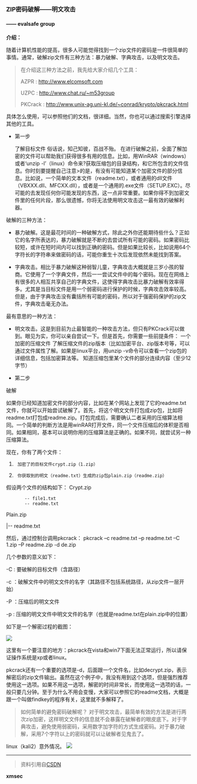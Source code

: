 ### ZIP密码破解——明文攻击
####    —— evalsafe group

**介绍：**

随着计算机性能的提高，很多人可能觉得找到一个zip文件的密码是一件很简单的事情。通常，破解zip文件有三种方法：暴力破解、字典攻击，以及明文攻击。
 
>在介绍这三种方法之前，我先给大家介绍几个工具：
>
>AZPR : http://www.elcomsoft.com
>
>UZPC : http://www.chat.ru/~m53group
>
>PKCrack : http://www.unix-ag.uni-kl.de/~conrad/krypto/pkcrack.html

具体怎么使用，可以参照他们的文档，很详细。当然，你也可以通过搜索引擎选择其他的工具。
 
- 第一步 



	了解目标文件
	俗话说，知己知彼，百战不殆。
	在进行破解之前，全面了解加密的文件可以帮助我们获得很多有用的信息。比如，用WinRAR（windows）或者‘unzip -l’（linux）命令来?获取压缩包的目录结构，和它所包含的文件信息。你时刻要提醒自己注意>的是，有没有可能知道某个加密文件的部分信息。比如说，一个简单的文本文件（readme.txt），或者通用的dll文件（VBXXX.dll、MFCXX.dll），或者是一个通用的.exe文件（SETUP.EXC）。尽可能的去发现任何你可能发现的东西，这一点非常重要。如果你得不到加密文件里的任何片段，那么很遗憾，你将无法使用明文攻击这一最有效的破解利器。
 
破解的三种方法：

-   暴力破解。这是最花时间的一种破解方式，除此之外你还能期待些什么？正如它的名字所表达的，暴力破解就是不断的去尝试所有可能的密码。如果密码比较短，或许在短时间内可以找到正确的密码。但是如果比较长，比如说用64个字符长的字符串来做密码的话，可能你重生十次后发现依然未能找到答案。
	
-  字典攻击。相比于暴力破解这种弱智儿童，字典攻击大概就是三岁小孩的智商。它使用了一个字典文件，然后一一尝试文件中的每个密码。现在在网络上有很多的人相互共享自己的字典文件，这使得字典攻击比暴力破解有效率得多。尤其是当目标文件是用一个弱密码进行保护的时候，字典攻击效率较高。但是，由于字典攻击没有囊括所有可能的密码，所以对于强密码保护的zip文件，字典攻击毫无办法。
	 
最有意思的一种方法：
	
-  明文攻击。这是到目前为止最智能的一种攻击方法，但只有PKCrack可以做到。眼见为实，你可以亲自尝试一下。但是首先，你需要一些前提条件：
一个加密的压缩文件
了解压缩文件的zip版本（比如加密平台、zip版本号等，可以通过文件属性了解。如果是linux平台，用unzip -v命令可以查看一个zip包的详细信息，包括加密算法等。 知道压缩包里某个文件的部分连续内容（至少12字节）


-  第二步



 破解

如果你已经知道加密文件的部分内容，比如在某个网站上发现了它的readme.txt文件，你就可以开始尝试破解了。首先，将这个明文文件打包成zip包，比如将readme.txt打包成readme.zip。打包完成后，需要确认二者采用的压缩算法相同。一个简单的判断方法是用winRAR打开文件，同一个文件压缩后的体积是否相同。如果相同，基本可以说明你用的压缩算法是正确的。如果不同，就尝试另一种压缩算法。
 
现在，你有了两个文件：
1.      加密了的目标文件crypt.zip（1.zip）
2.      你获取到的明文（readme.txt）生成的zip包plain.zip（readme.zip）
 
假设两个文件的结构如下：
Crypt.zip
         
           -- file1.txt
           -- readme.txt
 

Plain.zip

|-- readme.txt
 
然后，通过控制台调用pkcrack：
pkcrack –c readme.txt –p readme.txt –C 1.zip –P readme.zip -d de.zip
 
几个参数的意义如下：

-C : 要破解的目标文件（含路径）

-c ：破解文件中的明文文件的名字（其路径不包括系统路径，从zip文件一层开始）

-P ：压缩后的明文文件

-p : 压缩的明文文件中明文文件的名字（也就是readme.txt在plain.zip中的位置）
 
如下是一个解密过程的截图：
 
![](http://i.imgur.com/UTJFvY5.png)
 
这里有一个要注意的地方：pkcrack在vista和win7下面无法正常运行，所以请保证操作系统是xp或者linux。


pkcrack还有一个重要的选项是-d，后面跟一个文件名，比如decrypt.zip，表示解密后的zip文件输出。虽然在这个例子中，我没有用到这个选项，但是强烈推荐使用这一选项。如果不用这一选项，解密的时间非常长，而使用这一选项的话，一般只要几分钟。至于为什么不用会变慢，大家可以参照它的readme文档，大概是跟一个叫做findkey的程序有关，这里就不多解释了。
 

>如何简单的避免密码破解呢？
对于明文攻击，最简单有效的方法是进行两次zip加密，这样明文文件的信息就不会暴露在破解者的眼皮底下。对于字典攻击，避免使用弱密码，采用数字加字符的方式生成密码。对于暴力破解，采用7个字符以上的密码就可以让破解者见鬼去了。

linux（kali2）意外情况。
![](http://i.imgur.com/Nepy701.jpg)

----------


> 资料引用自[CSDN](http://blog.csdn.net/jiangwlee/article/details/6911087)
> 

**xmsec**
